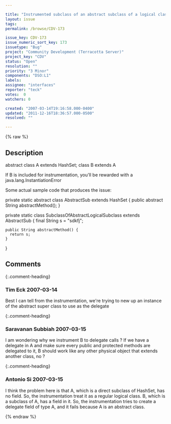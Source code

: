 ```yaml
---

title: "Instrumented subclass of an abstract subclass of a logical class throw InstantiationError"
layout: issue
tags: 
permalink: /browse/CDV-173

issue_key: CDV-173
issue_numeric_sort_key: 173
issuetype: "Bug"
project: "Community Development (Terracotta Server)"
project_key: "CDV"
status: "Open"
resolution: ""
priority: "3 Minor"
components: "DSO:L1"
labels: 
assignee: "interfaces"
reporter: "teck"
votes:  0
watchers: 0

created: "2007-03-14T19:16:58.000-0400"
updated: "2011-12-16T18:36:57.000-0500"
resolved: ""

---
```




{% raw %}



## Description

<div markdown="1" class="description">

abstract class A extends HashSet; 
class B extends A

If B is included for instrumentation, you'll be rewarded with a java.lang.InstantiationError

Some actual sample code that produces the issue:

  private static abstract class AbstractSub extends HashSet {
    public abstract String abstractMethod();
  }


  private static class SubclassOfAbstractLogicalSubclass extends AbstractSub {
    final String s = "sdkfj";

    public String abstractMethod() {
      return s;
    }
  }


</div>

## Comments


{:.comment-heading}
### **Tim Eck** <span class="date">2007-03-14</span>

<div markdown="1" class="comment">

Best I can tell from the instrumentation, we're trying to new up an instance of the abstract super class to use as the delegate


</div>


{:.comment-heading}
### **Saravanan Subbiah** <span class="date">2007-03-15</span>

<div markdown="1" class="comment">

I am wondering why we instrument B to delegate calls  ? If we have a delegate in A and make sure every public and protected methods are delegated to it, B should work like any other physical object that extends another class, no ?

</div>


{:.comment-heading}
### **Antonio Si** <span class="date">2007-03-15</span>

<div markdown="1" class="comment">

I think the problem here is that A, which is a direct subclass of HashSet, has no field. So, the instrumentation treat it as a regular logical class. B, which is a subclass of A, has a field in it. So, the instrumentation tries to create a delegate field of type A, and it fails because A is an abstract class.

</div>



{% endraw %}
